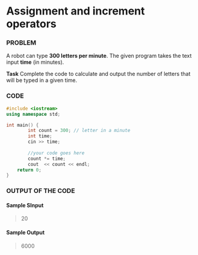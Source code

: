 # Assignment and increment operators

### PROBLEM

A robot can type __300 letters per minute__.
The given program takes the text input __time__ (in minutes).

**Task**
Complete the code to calculate and output the number of letters that will be typed in a given time. 

### CODE
```cpp
#include <iostream>
using namespace std;

int main() {
        int count = 300; // letter in a minute
        int time;
        cin >> time;
        
        //your code goes here
        count *= time;
        cout  << count << endl;
	return 0;
}
```

### OUTPUT OF THE CODE
#### Sample SInput
> 20 <br>

#### Sample Output
> 6000<br>

